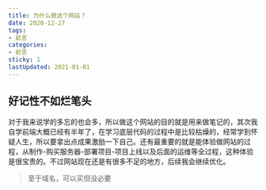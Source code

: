 ```yaml
---
title: 为什么做这个网站？
date: 2020-12-27
tags: 
- 前言
categories: 
- 前言
sticky: 1
lastUpdated: 2021-01-01
---
```

## 好记性不如烂笔头
对于我来说学的多忘的也会多，所以做这个网站的目的就是用来做笔记的，其次我自学前端大概已经有半年了，在学习底层代码的过程中是比较枯燥的，经常学到怀疑人生，所以要拿出点成果激励一下自己。还有最重要的就是能体验做网站的过程，从制作-购买服务器-部署项目-项目上线以及后面的运维等全过程，这种体验是很宝贵的。不过网站现在还是有很多不足的地方，后续我会继续优化。
> 至于域名，可以买但没必要